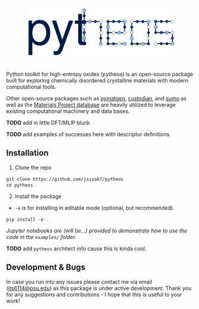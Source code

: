 <h1 align="center">
  <picture>
    <source media="(prefers-color-scheme: dark)" srcset="resources/logo_light.svg">
    <img alt="Logo" src="resources/logo.svg"
height="150">
  </picture>
</h1>

Python toolkit for high-entropy oxides (pytheos) is an open-source package built for exploring chemically disordered crystalline materials with modern computational tools. 

Other open-source packages such as [pymatgen](https://github.com/materialsproject/pymatgen), [custodian](https://github.com/materialsproject/custodian), and [sumo](https://github.com/SMTG-Bham/sumo) as well as the [Materials Project database](https://next-gen.materialsproject.org/) are heavily utilized to leverage existing computational machinery and data bases.

**TODO** add in little DFT/MLIP blurb.

**TODO** add examples of successes here with descriptor definitions.

## Installation
1. Clone the repo
```
git clone https://github.com/jsivak7/pytheos
cd pytheos 
```
2. Install the package
- `-e` is for installing in editable mode (optional, but recommended).
```
pip install -e .
```

*Jupyter notebooks are (will be...) provided to demonstrate how to use the code in the `examples/` folder.*

**TODO** add `pytheos` architect info cause this is kinda cool.

## Development & Bugs
In case you run into any issues please contact me via email (jts6114@psu.edu) as this package is under active development. Thank you for any suggestions and contributions - I hope that this is useful to your work!
